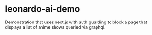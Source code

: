 # leonardo-ai-demo
Demonstration that uses next.js with auth guarding to block a page that displays a list of anime shows queried via graphql.
